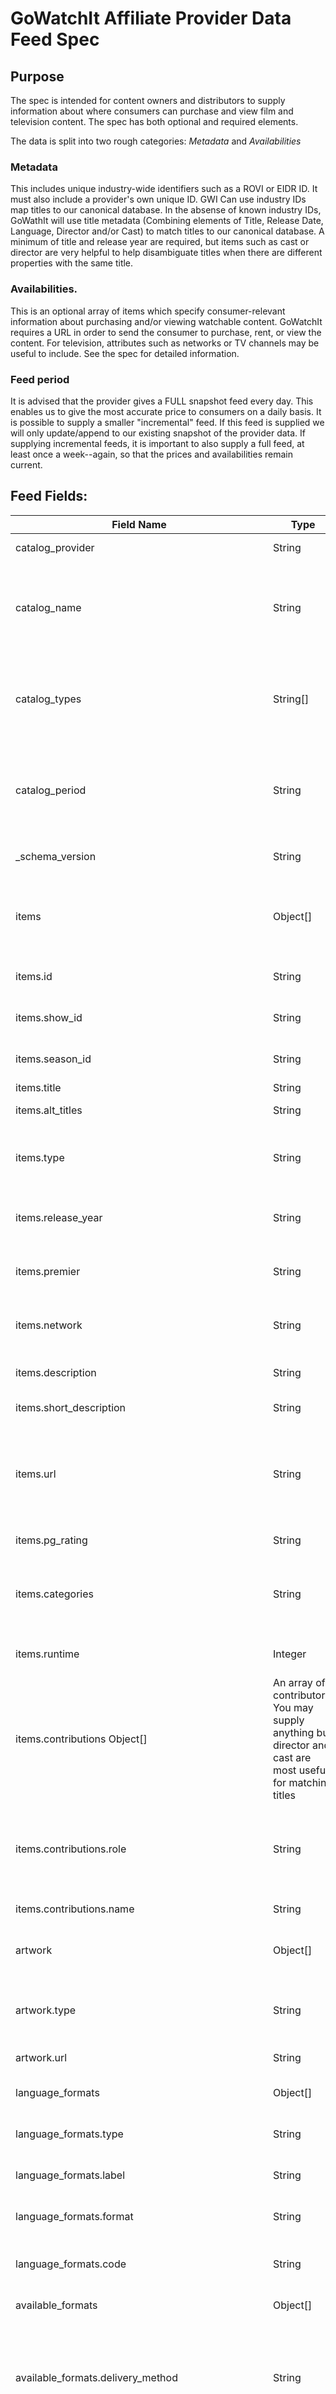 # GoWatchIt Affiliate Provider Data Feed Spec

## Purpose
The spec is intended for content owners and distributors to supply information about where consumers can purchase and view film and television content. The spec has both optional and required elements. 

The data is split into two rough categories: _Metadata_ and _Availabilities_

### Metadata
This includes unique industry-wide identifiers such as a ROVI or EIDR ID. It must also include a provider's own unique ID. GWI Can use industry IDs map titles to our canonical database. In the absense of known industry IDs, GoWathIt will use title metadata (Combining elements of Title, Release Date, Language, Director and/or Cast) to match titles to our canonical database. A minimum of title and release year are required, but items such as cast or director are very helpful to help disambiguate titles when there are different properties with the same title. 

### Availabilities. 
This is an optional array of items which specify consumer-relevant information about purchasing and/or viewing watchable content. GoWatchIt requires a URL in order to send the consumer to purchase, rent, or view the content. For television, attributes such as networks or TV channels may be useful to include. See the spec for detailed information. 

### Feed period
It is advised that the provider gives a FULL snapshot feed every day. This enables us to give the most accurate price to consumers on a daily basis. It is possible to supply a smaller "incremental" feed. If this feed is supplied we will only update/append to our existing snapshot of the provider data. If supplying incremental feeds, it is important to also supply a full feed, at least once a week--again, so that the prices and availabilities remain current. 

## Feed Fields:

 Field Name | Type | Description | Required? 
 -----------|------|-------------|---------
 catalog_provider | String | Name of the content owner. | *
catalog_name | String |  Unique name for feed (to differentiate against multiple feeds). Can be same as catalog_provider | * 
catalog_types    | String[] |Kinds of content in the feed. Acceptable values are: movies, shows, seasons, or episodes | *
catalog_period  | String |  Interval of the feed. Acceptable values are full or incremental. See General section for details. | *
_schema_version  | String | Schema version. Must be: "gwi_json_1.0" | *
items | Object[] | The main object. Each piece of content has its own item in the array. (Array can be empty) | *
items.id | String | Providers unique ID for the content item. | *
items.show_id  | String | Optional reference to a parent show. | | 
items.season_id | String | Optional reference to a parent season. | |
items.title | String | Canonical Title. | *
items.alt_titles | String |  An array of alternate titles. | |
items.type | String |        Type of item. Can be either movie, show, episode, or season. | *
items.release_year | String | Year title was released in original or US market. | * 
items.premier  | String |   Date item premiered. Usually used for TV titles. | |
items.network  | String |   Orignal Network content aired on. Only relveant for TV | |
items.description | String | Synopsis or description of title. | |
items.short_description | String | Shorter version of description. | |
items.url   | String |      Destination URL to send consumers on Provider's site. This should be a deep link, at point of purchase. | |
items.pg_rating | String |  TV or MPAA PG Rating. | |
items.categories | String | Array of Genre's or general categories. (May be used to suggest content to user). | |
items.runtime | Integer | Runtime length of the property. In seconds. | | 
items.contributions Object[] | An array of contributors. You may supply anything but director and cast are most useful for matching titles | | 
items.contributions.role | String | Type of contribution. We look for either _creator_, _cast_, or _dirctor_. Other roles may be supplied as well. | | 
items.contributions.name | String | Name of the contributor. 
artwork | Object[] | An array of Key art. URLs to the images are expected. | | 
artwork.type | String| Type of art. Values expected are _thumbnail_, _poster_, or _scene | |
artwork.url | String| URL to the image. | | 
language_formats | Object[] | Array of languages and their formats.  | | 
language_formats.type | String | Kind of format either _audio_ or _subtitles_  | | 
language_formats.label | String | Description presented to the consumer.  | | 
language_formats.format | String | Relevant encoding format. | | 
language_formats.code | String | International code for language. ie. _en_ for English. | | 
available_formats | Object[] | Array of availabilities | |
available_formats.delivery_method | String | Specifies method of consumer delivery. We expect either _stream_, _download_, _theatrical, _mail_, or _physical_ | |
available_formats.format | String | Quality of content. Usually _sd_ or _hd_ but provider may specify their own properietary formats. 
available_formats.product_id | String | Partners propietary SKU or ID number | | 
available_formats.product_url | String | URL to direct point of purchase. 
available_formats.availabilities | Object[] | Array of specific availabilies. Mainly rent, buy, or purchase. | |
available_formats.availabilities.offer | String | Kind of offer. We expect either _rent_, _buy_, or _subscription_ | |
available_formats.availabilities.start | String | Date of when content is available for purchase to consumer. | | 
available_formats.availabilities.end | String | Date of when content expires. 
available_formats.availabilities.subscription_required | Boolean| Specifies if subscription is required to view content. | |
available_formats.availabilities.price | Object[] | List of prices in respective currencies.
available_formats.availabilities.price.currency | String | Name of currency. ie. "USD" |  |
available_formats.availabilities.price.price | String | Numerical value of price in respective currency. | | 
----


 
 


### Future updates

* As of now the feed is intended only for US markets. Shortly, the feed will be updated to accomodate availabilities in multiple markets, with multiple prices in their respective currencies. 

